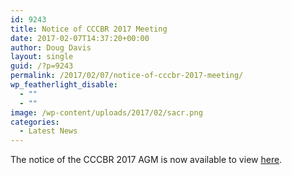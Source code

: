```yaml
---
id: 9243
title: Notice of CCCBR 2017 Meeting
date: 2017-02-07T14:37:20+00:00
author: Doug Davis
layout: single
guid: /?p=9243
permalink: /2017/02/07/notice-of-cccbr-2017-meeting/
wp_featherlight_disable:
  - ""
  - ""
image: /wp-content/uploads/2017/02/sacr.png
categories:
  - Latest News
---
```

The notice of the CCCBR 2017 AGM is now available to view [here](/about/meetings/2017-meeting/).
